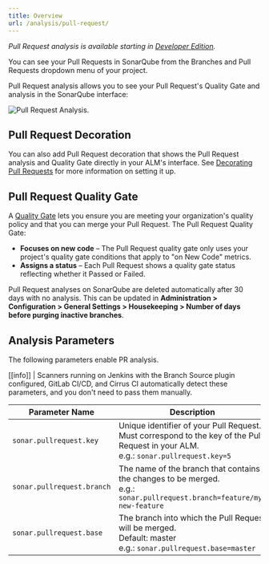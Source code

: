 ```yaml
---
title: Overview
url: /analysis/pull-request/
---
```


_Pull Request analysis is available starting in [Developer Edition](https://redirect.sonarsource.com/editions/developer.html)._

You can see your Pull Requests in SonarQube from the Branches and Pull Requests dropdown menu of your project.

Pull Request analysis allows you to see your Pull Request's Quality Gate and analysis in the SonarQube interface:

![Pull Request Analysis.](/images/pranalysis.png)

## Pull Request Decoration
You can also add Pull Request decoration that shows the Pull Request analysis and Quality Gate directly in your ALM's interface. See [Decorating Pull Requests](/analysis/pr-decoration/) for more information on setting it up.

## Pull Request Quality Gate

A [Quality Gate](/user-guide/quality-gates/) lets you ensure you are meeting your organization's quality policy and that you can merge your Pull Request. The Pull Request Quality Gate:
* **Focuses on new code** – The Pull Request quality gate only uses your project's quality gate conditions that apply to "on New Code" metrics.
* **Assigns a status** – Each Pull Request shows a quality gate status reflecting whether it Passed or Failed.

Pull Request analyses on SonarQube are deleted automatically after 30 days with no analysis. This can be updated in **Administration > Configuration > General Settings > Housekeeping > Number of days before purging inactive branches**. 

## Analysis Parameters

The following parameters enable PR analysis.

[[info]]
| Scanners running on Jenkins with the Branch Source plugin configured, GitLab CI/CD, and Cirrus CI automatically detect these parameters, and you don't need to pass them manually.

| Parameter Name        | Description |
| --------------------- | ---------------------------------- |
| `sonar.pullrequest.key` | Unique identifier of your Pull Request. Must correspond to the key of the Pull Request in your ALM.<br/> e.g.: `sonar.pullrequest.key=5` |
| `sonar.pullrequest.branch` | The name of the branch that contains the changes to be merged.<br/> e.g.: `sonar.pullrequest.branch=feature/my-new-feature` |
| `sonar.pullrequest.base` | The branch into which the Pull Request will be merged. <br/> Default: master <br/> e.g.: `sonar.pullrequest.base=master` |
